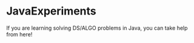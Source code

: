 # JavaExperiments
If you are learning solving DS/ALGO problems in Java, you can take help from here!
